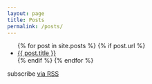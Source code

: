 ```yaml
---
layout: page
title: Posts
permalink: /posts/
---
```


<!-- {% for category in site.categories %}
  <span class="post-page-header">{{ category | first }}</span>
  <ul class="post-page-list">
  {% for posts in category %}
    {% for post in posts %}
      {% if post.url %}
      <li>
        <span class="post-page-meta">{{ post.date | date: "%b %-d, %Y"  }} • </span><a class="post-page-link" href="{{ post.url | prepend: site.baseurl }}">{{ post.title }}</a>
      </li>
      {% endif %}
    {% endfor %}
  {% endfor %}
  </ul>
{% endfor %} -->

<ul class="post-page-list">
{% for post in site.posts %}
  {% if post.url %}
  <li>
    </span><a class="post-page-link" href="{{ post.url | prepend: site.baseurl }}">{{ post.title }}</a>
  </li>
  {% endif %}
{% endfor %}
</ul>
<p class="rss-subscribe">subscribe <a href="{{ "/feed.xml" | prepend: site.baseurl }}">via RSS</a></p>
